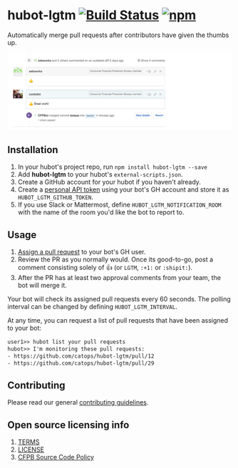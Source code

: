 # hubot-lgtm [![Build Status](https://img.shields.io/travis/catops/hubot-lgtm.svg?maxAge=2592000&style=flat-square)](https://travis-ci.org/catops/hubot-lgtm) [![npm](https://img.shields.io/npm/v/hubot-lgtm.svg?maxAge=2592000&style=flat-square)](https://www.npmjs.com/package/hubot-lgtm)

Automatically merge pull requests after contributors have given the thumbs up.

![hubot-lgtm screenshot](screenshot.png)

## Installation

1. In your hubot's project repo, run `npm install hubot-lgtm --save`
1. Add **hubot-lgtm** to your hubot's `external-scripts.json`.
1. Create a GitHub account for your hubot if you haven't already.
1. Create a [personal API token](https://github.com/blog/1509-personal-api-tokens) using your bot's GH account and store it as `HUBOT_LGTM_GITHUB_TOKEN`.
1. If you use Slack or Mattermost, define `HUBOT_LGTM_NOTIFICATION_ROOM` with the name of the room you'd like the bot to report to.

## Usage

1. [Assign a pull request](https://help.github.com/articles/assigning-issues-and-pull-requests-to-other-github-users/) to your bot's GH user.
1. Review the PR as you normally would. Once its good-to-go, post a comment consisting solely of 👍 (or `LGTM`, `:+1:` or `:shipit:`).
1. After the PR has at least two approval comments from your team, the bot will merge it.

Your bot will check its assigned pull requests every 60 seconds.
The polling interval can be changed by defining `HUBOT_LGTM_INTERVAL`.

At any time, you can request a list of pull requests that have been assigned to your bot:

```
user1>> hubot list your pull requests
hubot>> I'm monitoring these pull requests:
- https://github.com/catops/hubot-lgtm/pull/12
- https://github.com/catops/hubot-lgtm/pull/29
```

## Contributing

Please read our general [contributing guidelines](CONTRIBUTING.md).

## Open source licensing info
1. [TERMS](TERMS.md)
2. [LICENSE](LICENSE)
3. [CFPB Source Code Policy](https://github.com/cfpb/source-code-policy/)

